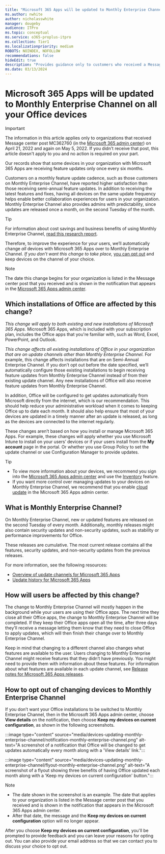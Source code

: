 ```yaml
---
title: "Microsoft 365 Apps will be updated to Monthly Enterprise Channel on all your Office devices"
ms.author: nwhite
author: nicholasswhite
manager: dougeby
audience: ITPro
ms.topic: conceptual
ms.service: o365-proplus-itpro
ms.collection: Tier1
ms.localizationpriority: medium
ROBOTS: NOINDEX, NOFOLLOW
recommendations: false
hideEdit: true
description: "Provides guidance only to customers who received a Message center post about their devices with Microsoft 365 Apps being updated to Monthly Enterprise Channel."
ms.date: 03/13/2024
---
```


# Microsoft 365 Apps will be updated to Monthly Enterprise Channel on all your Office devices

> [!IMPORTANT]
> The information in this article applies only to organizations that received Message center post MC362760 (in the [Microsoft 365 admin center](https://admin.cloud.microsoft/AdminPortal/Home#/MessageCenter)) on April 21, 2022 and again on May 5, 2022. If you didn't receive that post, this article doesn't apply to you and no action is required on your part.

Our records show that some devices in your organization with Microsoft 365 Apps are receiving feature updates only once every six months.

Customers on a monthly feature update cadence, such as those customers on Monthly Enterprise Channel, have reported higher satisfaction than those receiving semi-annual feature updates. In addition to receiving the latest features and fixes, having all devices on the same update frequency helps enable better collaboration experiences for users in your organization. Monthly Enterprise Channel also provides admins with predictability, since updates are released once a month, on the second Tuesday of the month.

> [!TIP]
> For information about cost savings and business benefits of using Monthly Enterprise Channel, [read this research report](https://cdn.techcommunity.microsoft.com/assets/Microsoft365/TotalEconomicImpactofMonthlyEnterpriseChannelForMicrosoft365Apps-Final-Aug-9-2021.pdf).

Therefore, to improve the experience for your users, we’ll automatically change *all* devices with Microsoft 365 Apps over to Monthly Enterprise Channel. *If you don’t want this change to take place,* [you can opt out](#how-to-opt-out-of-changing-devices-to-monthly-enterprise-channel) and keep devices on the channel of your choice.

> [!NOTE]
> The date this change begins for your organization is listed in the Message center post that you received and is shown in the notification that appears in the [Microsoft 365 Apps admin center](https://config.office.com).

## Which installations of Office are affected by this change?

*This change will apply to both existing and new installations of Microsoft 365 Apps.* Microsoft 365 Apps, which is included with your subscription plan, includes the Office apps that you're familiar with, such as Word, Excel, PowerPoint, and Outlook.

*This change affects all existing installations of Office in your organization that are on update channels other than Monthly Enterprise Channel.* For example, this change affects installations that are on Semi-Annual Enterprise Channel. If you don’t opt out before the date specified, we’ll automatically configure those existing installations to begin receiving feature updates from Monthly Enterprise Channel instead of from their existing update channel. Any new installations of Office will also receive feature updates from Monthly Enterprise Channel.

In addition, Office will be configured to get updates automatically from Microsoft directly from the internet, which is our recommendation. This should help reduce your administrative workload when it comes to keeping Office up to date each month. It should also help ensure that most of your devices are updated in a timely manner after an update is released, as long as the devices are connected to the internet regularly.

These changes aren’t based on how you install or manage Microsoft 365 Apps. For example, these changes will apply whether you use Microsoft Intune to install on your users’ devices or if your users install from the **My account** page in the portal. Or whether you use Group Policy to set the update channel or use Configuration Manager to provide updates.

> [!TIP]
> - To view more information about your devices, we recommend you sign into the [Microsoft 365 Apps admin center](https://config.office.com) and use the [Inventory](../../admincenter/inventory.md) feature.
> - If you want more control over managing updates to your devices on Monthly Enterprise Channel, we recommend that you enable [cloud update](../../admincenter/cloud-update.md) in the Microsoft 365 Apps admin center.

## What is Monthly Enterprise Channel?

On Monthly Enterprise Channel, new or updated features are released on the second Tuesday of every month. Additionally, monthly releases might also contain security updates and non-security updates, such as stability or performance improvements for Office.

These releases are cumulative. The most current release contains all the features, security updates, and non-security updates from the previous releases.

For more information, see the following resources:

- [Overview of update channels for Microsoft 365 Apps](../../updates/overview-update-channels.md)
- [Update history for Microsoft 365 Apps](/officeupdates/update-history-microsoft365-apps-by-date)

## How will users be affected by this change?

The change to Monthly Enterprise Channel will mostly happen in the background while your users are using their Office apps. The next time they close all their Office apps, the change to Monthly Enterprise Channel will be completed. If they keep their Office apps open all the time, after three days they’ll receive a message letting them know that they need to close Office to apply updates, which will then finish their change over to Monthly Enterprise Channel.

Keep in mind that changing to a different channel also changes what features are available to the user. Users changing to Monthly Enterprise Channel might receive features that they didn’t have previously. You might need to provide them with information about these features. For information about what features are available in each update channel, see [Release notes for Microsoft 365 Apps releases](/officeupdates/release-notes-microsoft365-apps#release-notes-for-microsoft-365-apps-releases).

## How to opt out of changing devices to Monthly Enterprise Channel

If you don’t want your Office installations to be switched to Monthly Enterprise Channel, then in the Microsoft 365 Apps admin center, choose **View details** on the notification, then choose **Keep my devices on current configuration**, as shown in the following screenshots.

:::image type="content" source="media/devices-updating-monthly-enterprise-channel/notification-monthly-enterprise-channel.png" alt-text="A screenshot of a notification that Office will be changed to get updates automatically every month along with a 'View details' link.":::

:::image type="content" source="media/devices-updating-monthly-enterprise-channel/flyout-monthly-enterprise-channel.png" alt-text="A screenshot of a flyout showing three benefits of having Office updated each month along with a 'Keep my devices on current configuration' button.":::

> [!NOTE]
> - The date shown in the screenshot is an example. The date that applies to your organization is listed in the Message center post that you received and is shown in the notification that appears in the Microsoft 365 Apps admin center.
> - After that date, the message and the **Keep my devices on current configuration** option will no longer appear.

After you choose **Keep my devices on current configuration**, you'll be prompted to provide feedback and you can leave your reasons for opting out. You can also provide your email address so that we can contact you to discuss your choice to opt out.
